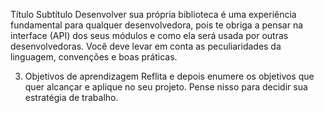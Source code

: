 Título
Subtítulo
Desenvolver sua própria biblioteca é uma experiência fundamental para qualquer desenvolvedora, pois te obriga a pensar na interface (API) dos seus módulos e como ela será usada por outras desenvolvedoras. Você deve levar em conta as peculiaridades da linguagem, convenções e boas práticas.

3. Objetivos de aprendizagem
Reflita e depois enumere os objetivos que quer alcançar e aplique no seu projeto. Pense nisso para decidir sua estratégia de trabalho.